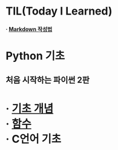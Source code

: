 TIL(Today I Learned) 
======================

#### · [Markdown 작성법](https://gist.github.com/ihoneymon/652be052a0727ad59601)
Python 기초
===========
처음 시작하는 파이썬 2판  
------------------------
· [기초 개념](https://github.com/LoveYaeMiko/TIL/blob/main/PYTHON/%EA%B8%B0%EB%B3%B8%20%EC%9A%A9%EC%96%B4%20%EC%A0%95%EB%A6%AC.md)   
· [함수](https://github.com/LoveYaeMiko/TIL/blob/main/PYTHON/%ED%95%A8%EC%88%98.md)   
·
C언어 기초
=========== 
